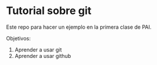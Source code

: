 # Tutorial sobre git

Este repo para hacer un ejemplo en la primera clase de PAI.

Objetivos:

1. Aprender a usar git
2. Aprender a usar github
